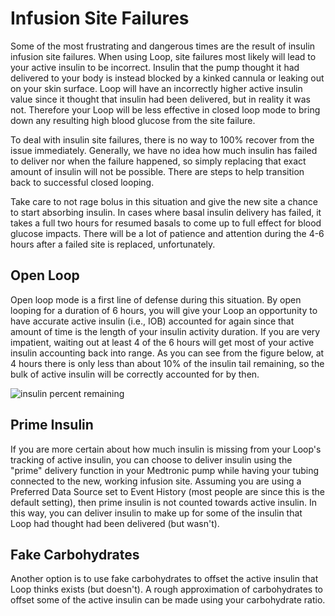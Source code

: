 # Infusion Site Failures

Some of the most frustrating and dangerous times are the result of insulin infusion site failures. When using Loop, site failures most likely will lead to your active insulin to be incorrect.  Insulin that the pump thought it had delivered to your body is instead blocked by a kinked cannula or leaking out on your skin surface. Loop will have an incorrectly higher active insulin value since it thought that insulin had been delivered, but in reality it was not. Therefore your Loop will be less effective in closed loop mode to bring down any resulting high blood glucose from the site failure.

To deal with insulin site failures, there is no way to 100% recover from the issue immediately. Generally, we have no idea how much insulin has failed to deliver nor when the failure happened, so simply replacing that exact amount of insulin will not be possible. There are steps to help transition back to successful closed looping.

Take care to not rage bolus in this situation and give the new site a chance to start absorbing insulin. In cases where basal insulin delivery has failed, it takes a full two hours for resumed basals to come up to full effect for blood glucose impacts. There will be a lot of patience and attention during the 4-6 hours after a failed site is replaced, unfortunately.

## Open Loop
Open loop mode is a first line of defense during this situation. By open looping for a duration of 6 hours, you will give your Loop an opportunity to have accurate active insulin (i.e., IOB) accounted for again since that amount of time is the length of your insulin activity duration. If you are very impatient, waiting out at least 4 of the 6 hours will get most of your active insulin accounting back into range. As you can see from the figure below, at 4 hours there is only less than about 10% of the insulin tail remaining, so the bulk of active insulin will be correctly accounted for by then.

![insulin percent remaining](img/insulin_percentage_remaining.png)

## Prime Insulin
If you are more certain about how much insulin is missing from your Loop's tracking of active insulin, you can choose to deliver insulin using the "prime" delivery function in your Medtronic pump while having your tubing connected to the new, working infusion site. Assuming you are using a Preferred Data Source set to Event History (most people are since this is the default setting), then prime insulin is not counted towards active insulin. In this way, you can deliver insulin to make up for some of the insulin that Loop had thought had been delivered (but wasn't). 

## Fake Carbohydrates
Another option is to use fake carbohydrates to offset the active insulin that Loop thinks exists (but doesn't). A rough approximation of carbohydrates to offset some of the active insulin can be made using your carbohydrate ratio.
